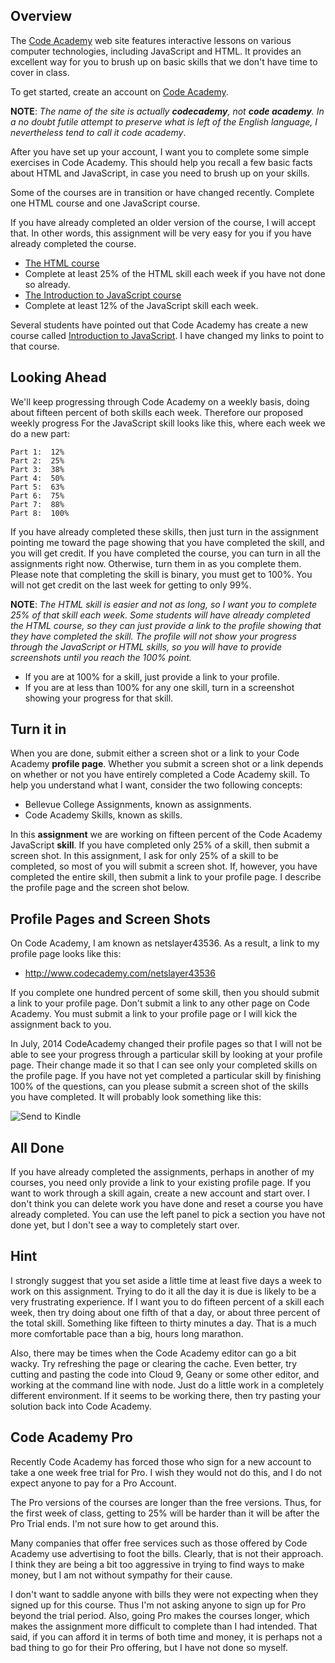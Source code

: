 ## Overview

The [Code Academy][caws] web site features interactive lessons on various computer technologies, including JavaScript and HTML. It provides an excellent way for you to brush up on basic skills that we don't have time to cover in class.

To get started, create  an account on [Code Academy][caws].

**NOTE**: _The name of the site is actually **codecademy**, not **code academy**. In a no doubt futile attempt to preserve what is left of the English language, I nevertheless tend to call it code academy_.

After you have set up your account, I want you to complete some simple exercises in Code Academy. This should help you recall a few basic facts about HTML and JavaScript, in case you need to brush up on your skills.

Some of the courses are in transition or have changed recently. Complete one HTML course and one JavaScript course.

If you have already completed an older version of the course, I will accept that. In other words, this assignment will be very easy for you if you have already completed the course.

- [The HTML course](https://www.codecademy.com/learn/learn-html)
- Complete at least 25% of the HTML skill each week if you have not done so already.
- [The Introduction to JavaScript course][ijs]
- Complete at least 12% of the JavaScript skill each week.

Several students have pointed out that Code Academy has create a new course called [Introduction to JavaScript][ijs]. I have changed my links to point to that course.

## Looking Ahead

We'll keep progressing through Code Academy on a weekly basis, doing about fifteen percent of both skills each week. Therefore our proposed weekly progress For the JavaScript skill looks like this, where each week we do a new part:

	Part 1:  12%
	Part 2:  25%
	Part 3:  38%
	Part 4:  50%
	Part 5:  63%
	Part 6:  75%
	Part 7:  88%
	Part 8:  100%

If you have already completed these skills, then just turn in the assignment pointing me toward the page showing that you have completed the skill, and you will get credit. If you have completed the course, you can turn in all the assignments right now. Otherwise, turn them in as you complete them. Please note that completing the skill is binary, you must get to 100%. You will not get credit on the last week for getting to only 99%.

**NOTE**: _The HTML skill is easier and not as long, so I want you to complete 25% of that skill each week. Some students will have already completed the HTML course, so they can just provide a link to the profile showing that they have completed the skill. The profile will not show your progress through the JavaScript or HTML skills, so you will have to provide screenshots until you reach the 100% point._

- If you are at 100% for a skill, just provide a link to your profile.
- If you are at less than 100% for any one skill, turn in a screenshot showing your progress for that skill.

## Turn it in

When you are done, submit either a screen shot or a link to your Code Academy **profile page**. Whether you submit a screen shot or a link depends on whether or not you have entirely completed a Code Academy skill. To help you understand what I want, consider the two following concepts:

- Bellevue College Assignments, known as assignments.
- Code Academy Skills, known as skills.

In this **assignment** we are working on fifteen percent of the Code Academy JavaScript **skill**. If you have completed only 25% of a skill, then submit a screen shot. In this assignment, I ask for only 25% of a skill to be completed, so most of you will submit a screen shot. If, however, you have completed the entire skill, then submit a link to your profile page. I describe the profile page and the screen shot below.

## Profile Pages and Screen Shots

On Code Academy, I am known as netslayer43536. As a result, a link to my profile page looks like this:

- <http://www.codecademy.com/netslayer43536>

If you complete one hundred percent of some skill, then you should submit a link to your profile page. Don't submit a link to any other page on Code Academy. You must submit a link to your profile page or I will kick the assignment back to you.

In July, 2014 CodeAcademy changed their profile pages so that I will not be able to see your progress through a particular skill by looking at your profile page. Their change made it so that I can see only your completed skills on the profile page. If you have not yet completed a particular skill by finishing 100% of the questions, can you please submit a screen shot of the skills you have completed. It will probably look something like this:

![Send to Kindle](https://drive.google.com/uc?export=view&id=0B25UTAlOfPRGcnB5VG8zMVVDWFE)

## All Done

If you have already completed the assignments, perhaps in another of my courses, you need only provide a link to your existing profile page. If you want to work through a skill again, create a new account and start over.  I don't think you can delete work you have done and reset a course you have already completed. You can use the left panel to pick a section you have not done yet, but I don't see a way to completely start over.

## Hint

I strongly suggest that you set aside a little time at least five days a week to work on this assignment. Trying to do it all the day it is due is likely to be a very frustrating experience. If I want you to do fifteen percent of a skill each week, then try doing about one fifth of that a day, or about three percent of the total skill. Something like fifteen to thirty minutes a day. That is a much more comfortable pace than a big, hours long marathon.

Also, there may be times when the Code Academy editor can go a bit wacky. Try refreshing the page or clearing the cache. Even better, try cutting and pasting the code into Cloud 9, Geany or some other editor, and working at the command line with node. Just do a little work in a completely different environment. If it seems to be working there, then try pasting your solution back into Code Academy.

[tljc]: https://www.codecademy.com/learn/learn-javascript
[ijs]: https://www.codecademy.com/learn/introduction-to-javascript
[caws]:http://www.codecademy.com/

## Code Academy Pro

Recently Code Academy has forced those who sign for a new account to take a one week free trial for Pro. I wish they would not do this, and I do not expect anyone to pay for a Pro Account.

The Pro versions of the courses are longer than the free versions. Thus, for the first week of class, getting to 25% will be harder than it will be after the Pro Trial ends. I'm not sure how to get around this.

Many companies that offer free services such as those offered by Code Academy use advertising to foot the bills. Clearly, that is not their approach. I think they are being a bit too aggressive in trying to find ways to make money, but I am not without sympathy for their cause.

I don't want to saddle anyone with bills they were not expecting when they signed up for this course. Thus I'm not asking anyone to sign up for Pro beyond the trial period. Also, going Pro makes the courses longer, which makes the assignment more difficult to complete than I had intended. That said, if you can afford it in terms of both time and money, it is perhaps not a bad thing to go for their Pro offering, but I have not done so myself.

<!--       -->
<!-- links -->
<!--       -->
